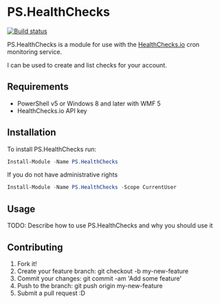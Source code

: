﻿# PS.HealthChecks #

[![Build status](https://ci.appveyor.com/api/projects/status/n4r8525jlvwdtd87/branch/master?svg=true)](https://ci.appveyor.com/project/Persistent13/ps-healthchecks/branch/master)

PS.HealthChecks is a module for use with the [HealthChecks.io](https://healthchecks.io/) cron monitoring service.

I can be used to create and list checks for your account.

## Requirements

- PowerShell v5 or Windows 8 and later with WMF 5
- HealthChecks.io API key

## Installation

To install PS.HealthChecks run:

```PowerShell
Install-Module -Name PS.HealthChecks
```

If you do not have administrative rights

```PowerShell
Install-Module -Name PS.HealthChecks -Scope CurrentUser
```

## Usage

TODO: Describe how to use PS.HealthChecks and why you should use it

## Contributing

1. Fork it!
2. Create your feature branch: git checkout -b my-new-feature
3. Commit your changes: git commit -am 'Add some feature'
4. Push to the branch: git push origin my-new-feature
5. Submit a pull request :D
